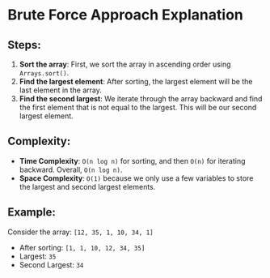 # Brute Force Approach Explanation

## Steps:
1. **Sort the array**: First, we sort the array in ascending order using `Arrays.sort()`.
2. **Find the largest element**: After sorting, the largest element will be the last element in the array.
3. **Find the second largest**: We iterate through the array backward and find the first element that is not equal to the largest. This will be our second largest element.

## Complexity:
- **Time Complexity**: `O(n log n)` for sorting, and then `O(n)` for iterating backward. Overall, `O(n log n)`.
- **Space Complexity**: `O(1)` because we only use a few variables to store the largest and second largest elements.

## Example:
Consider the array: `[12, 35, 1, 10, 34, 1]`
- After sorting: `[1, 1, 10, 12, 34, 35]`
- Largest: `35`
- Second Largest: `34`
